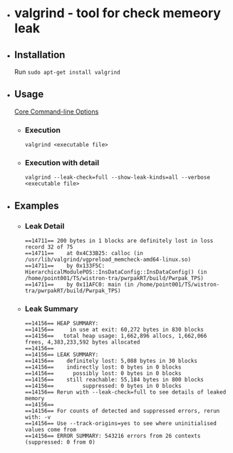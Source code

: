 - # valgrind - tool for check memeory leak
- ## Installation
  Run `sudo apt-get install valgrind`
- ## Usage
  [Core Command-line Options](https://www.google.com/url?sa=t&rct=j&q=&esrc=s&source=web&cd=&cad=rja&uact=8&ved=2ahUKEwjPhpv7v-T6AhWhQ_UHHdauCD8QFnoECBkQAQ&url=https%3A%2F%2Fvalgrind.org%2Fdocs%2Fmanual%2Fmanual-core.html&usg=AOvVaw0nKXrmHOfAeBnP75c_evUR)
	- ### Execution
	  `valgrind <executable file>`
	- ### Execution with detail
	  `valgrind --leak-check=full --show-leak-kinds=all --verbose <executable file>`
- ## Examples
	- ### Leak Detail
	  ```text
	  ==14711== 200 bytes in 1 blocks are definitely lost in loss record 32 of 75
	  ==14711==    at 0x4C33B25: calloc (in /usr/lib/valgrind/vgpreload_memcheck-amd64-linux.so)
	  ==14711==    by 0x133F5C: HierarchicalModulePOS::InsDataConfig::InsDataConfig() (in /home/point001/TS/wistron-tra/pwrpakRT/build/Pwrpak_TPS)
	  ==14711==    by 0x11AFC0: main (in /home/point001/TS/wistron-tra/pwrpakRT/build/Pwrpak_TPS)
	  ```
	- ### Leak Summary
	  ```text
	  ==14156== HEAP SUMMARY:
	  ==14156==     in use at exit: 60,272 bytes in 830 blocks
	  ==14156==   total heap usage: 1,662,896 allocs, 1,662,066 frees, 4,383,233,592 bytes allocated
	  ==14156== 
	  ==14156== LEAK SUMMARY:
	  ==14156==    definitely lost: 5,088 bytes in 30 blocks
	  ==14156==    indirectly lost: 0 bytes in 0 blocks
	  ==14156==      possibly lost: 0 bytes in 0 blocks
	  ==14156==    still reachable: 55,184 bytes in 800 blocks
	  ==14156==         suppressed: 0 bytes in 0 blocks
	  ==14156== Rerun with --leak-check=full to see details of leaked memory
	  ==14156== 
	  ==14156== For counts of detected and suppressed errors, rerun with: -v
	  ==14156== Use --track-origins=yes to see where uninitialised values come from
	  ==14156== ERROR SUMMARY: 543216 errors from 26 contexts (suppressed: 0 from 0)
	  ```